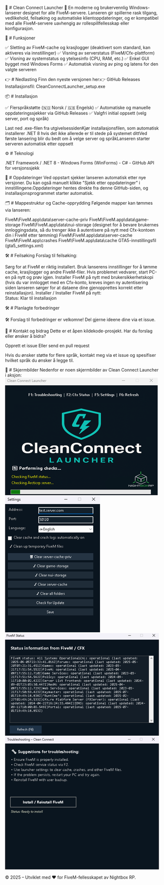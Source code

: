 🚀 # Clean Connect Launcher
🚀 En moderne og brukervennlig Windows-lanserer designet for alle FiveM-servere. Lanseren gir spillerne rask tilgang, vedlikehold, feilsøking og automatiske klientoppdateringer, og er kompatibel med alle FiveM-servere uavhengig av rollespillfellesskap eller konfigurasjon.

🧩 # Funksjoner

✅ Sletting av FiveM-cache og krasjlogger (deaktivert som standard, kan aktiveres via innstillinger)
✅ Visning av serverstatus (FiveM/Cfx-plattform)
✅ Visning av systemstatus og ytelsesinfo (CPU, RAM, etc.)
✅ Enkel GUI bygget med Windows Forms
✅ Automatisk visning av ping og latens for den valgte serveren


👉 # Nedlasting
Finn den nyeste versjonen her:👉 GitHub Releases
Installasjonsfil: CleanConnectLauncher_setup.exe

📦 # Installasjon

✅ Flerspråkstøtte (🇳🇴 Norsk / 🇬🇧 Engelsk)
✅ Automatiske og manuelle oppdateringssjekker via GitHub Releases
✅ Valgfri initial oppsett (velg server, port og språk)

Last ned .exe-filen fra utgivelsessidenKjør installasjonsfilen, som automatisk installerer .NET 8 hvis det ikke allerede er til stede på systemet dittVed første lansering blir du bedt om å velge server og språkLanseren starter serveren automatisk etter oppsett

⚙️ # Teknologi

.NET Framework / .NET 8 - Windows Forms (WinForms) - C# - GitHub API for versjonssjekk


🔄 # Oppdateringer
Ved oppstart sjekker lanseren automatisk etter nye versjoner. Du kan også manuelt klikke "Sjekk etter oppdateringer" i innstillingene.Oppdateringer hentes direkte fra denne GitHub-siden, og installasjonsprogrammet starter automatisk.

🗂️ # Mappestruktur og Cache-opprydding
Følgende mapper kan tømmes via lanseren:

FiveM\FiveM.app\data\server-cache-priv
FiveM\FiveM.app\data\game-storage
FiveM\FiveM.app\data\nui-storage (designet for å bevare brukernes innloggingsdata, så du trenger ikke å autentisere på nytt med Cfx-kontoen din i FiveM etter tømming)
FiveM\FiveM.app\data\server-cache
FiveM\FiveM.app\crashes
FiveM\FiveM.app\data\cache
GTA5-innstillingsfil (gta5_settings.xml)


🛠️ # Feilsøking
Forslag til feilsøking:

Sørg for at FiveM er riktig installert.
Bruk lanserens innstillinger for å tømme cache, krasjlogger og andre FiveM-filer.
Hvis problemet vedvarer, start PC-en på nytt og prøv igjen.
Installer FiveM på nytt med brukersikkerhetskopi (hvis du var innlogget med en Cfx-konto, kreves ingen ny autentisering siden lanseren sørger for at dataene dine gjenopprettes korrekt etter reinstallasjon).
Installer / Installer FiveM på nytt:  
Status: Klar til installasjon




🛠️ # Planlagte forbedringer

🛠️ Forslag til forbedringer er velkomne! Del gjerne ideene dine via et issue.


💬 # Kontakt og bidrag
Dette er et åpen kildekode-prosjekt. Har du forslag eller ønsker å bidra?

Opprett et issue
Eller send en pull request

Hvis du ønsker støtte for flere språk, kontakt meg via et issue og spesifiser hvilket språk du ønsker å legge til.

📸 # Skjermbilder
Nedenfor er noen skjermbilder av Clean Connect Launcher i aksjon:
![Main Interface](/Clean_connect_launcher.png)
![Settings Menu](/Clean_connect_launcher_settings.png)
![FiveM Status](/Clean_connect_launcher_fivemstatus.png)
![Trubleshooting](/Trubleshooting.png)

© 2025 – Utviklet med ❤️ for FiveM-fellesskapet av Nightbox RP.
